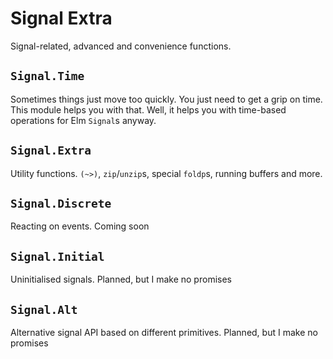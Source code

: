 Signal Extra
============

Signal-related, advanced and convenience functions. 

`Signal.Time`
-------------
Sometimes things just move too quickly. You just need to get a grip on
time. This module helps you with that. Well, it helps you with
time-based operations for Elm `Signal`s anyway.

`Signal.Extra`
--------------
Utility functions. `(~>)`, `zip`/`unzip`s, special `foldp`s, running
buffers and more. 

`Signal.Discrete`
-----------------
Reacting on events. Coming soon

`Signal.Initial`
----------------
Uninitialised signals. Planned, but I make no promises

`Signal.Alt`
------------
Alternative signal API based on different primitives. Planned, but I
make no promises

